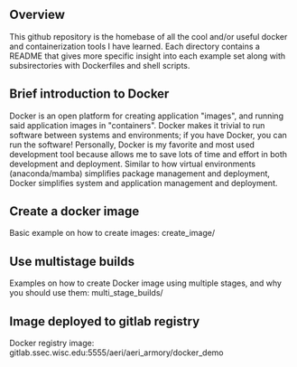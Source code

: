 Overview
--------

This github repository is the homebase of all the cool and/or useful docker and containerization tools I have learned.
Each directory contains a README that gives more specific insight into each example set along with subsirectories with
Dockerfiles and shell scripts.

Brief introduction to Docker
----------------------------

Docker is an open platform for creating application "images", and running said application images in "containers".
Docker makes it trivial to run software between systems and environments; if you have Docker, you can run the software!
Personally, Docker is my favorite and most used development tool because allows me to save lots of time and effort in both
development and deployment. Similar to how virtual environments (anaconda/mamba) simplifies package management and deployment,
Docker simplifies system and application management and deployment.

Create a docker image
---------------------

Basic example on how to create images: create_image/

Use multistage builds
---------------------

Examples on how to create Docker image using multiple stages, and why you should use them: multi_stage_builds/

Image deployed to gitlab registry
---------------------------------

Docker registry image: gitlab.ssec.wisc.edu:5555/aeri/aeri_armory/docker_demo

